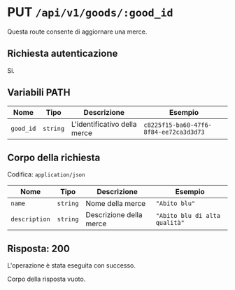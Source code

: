 # PUT `/api/v1/goods/:good_id`

Questa route consente di aggiornare una merce.

## Richiesta autenticazione

Si.

## Variabili PATH

<!--raw-typst
#figure(
   table(
        columns: (1fr, 1fr, 3fr, 2fr),
        inset: 8pt,
        align: horizon,
        table.header(
            [#text(fill:white)[Nome]],
            [#text(fill:white)[Tipo]],
            [#text(fill:white)[Descrizione]],
            [#text(fill:white)[Esempio]],
        ),
        [`good_id`], [`string`], [L'identificativo della merce], [`c8225f15-ba60-47f6-8f84-ee72ca3d3d73`],
   ),
   caption: [Variabili PATH di PUT `/api/v1/goods/:good_id`],
)
-->

<!--typst-begin-exclude-->
| Nome | Tipo | Descrizione | Esempio |
| --------- | -------- | ---------------------------- | -------------------------------------- |
| `good_id` | `string` | L'identificativo della merce | `c8225f15-ba60-47f6-8f84-ee72ca3d3d73` |
<!--typst-end-exclude-->

## Corpo della richiesta

Codifica: `application/json`

<!--raw-typst
#figure(
   table(
        columns: (1fr, 1fr, 3fr, 2fr),
        inset: 8pt,
        align: horizon,
        table.header(
            [#text(fill:white)[Nome]],
            [#text(fill:white)[Tipo]],
            [#text(fill:white)[Descrizione]],
            [#text(fill:white)[Esempio]],
        ),
        [`name`], [`string`], [Nome della merce], [`"Abito blu"`],
        [`description`], [`string`], [Descrizione della merce], [`"Abito blu di alta qualità"`],
   ),
   caption: [Corpo della richiesta di PUT `/api/v1/goods/:good_id`],
)
-->

<!--typst-begin-exclude-->
| Nome | Tipo | Descrizione | Esempio |
| ------------- | -------- | ----------------------- | ----------------------------- |
| `name` | `string` | Nome della merce | `"Abito blu"` |
| `description` | `string` | Descrizione della merce | `"Abito blu di alta qualità"` |
<!--typst-end-exclude-->
## Risposta: 200

L'operazione è stata eseguita con successo.

Corpo della risposta vuoto.
